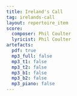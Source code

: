 ```yaml
---
title: Ireland's Call
tag: irelands-call
layout: repertoire_item
score:
  composer: Phil Coulter
  lyricist: Phil Coulter
artefacts:
  pdf: true
  mp3_full: false
  mp3_t1: false
  mp3_t2: false
  mp3_b1: false
  mp3_b2: false
  mp3_piano: false
---
```

